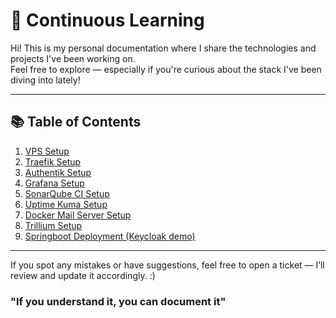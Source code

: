 # 📘 Continuous Learning

Hi! This is my personal documentation where I share the technologies and projects I've been working on.  
Feel free to explore — especially if you're curious about the stack I've been diving into lately!

---

## 📚 Table of Contents

1. [VPS Setup](vps-setup.md)  
2. [Traefik Setup](traefik-setup.md)  
3. [Authentik Setup](vps-setup.md)  
4. [Grafana Setup](monitoring-setup.md)  
5. [SonarQube CI Setup](sonarqube-ci-setup.md)  
6. [Uptime Kuma Setup](uptime-kuma-setup.md) 
7. [Docker Mail Server Setup](docker-mail-server-setup.md)  
8. [Trillium Setup](trillium-setup.md)  
9. [Springboot Deployment (Keycloak demo)](keycloak-deployment-notes.md)  

---

If you spot any mistakes or have suggestions, feel free to open a ticket — I’ll review and update it accordingly.  :) 

### "If you understand it, you can document it" 
